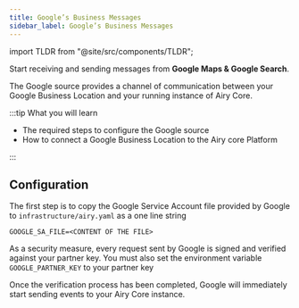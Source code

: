 ```yaml
---
title: Google’s Business Messages
sidebar_label: Google’s Business Messages
---
```


import TLDR from "@site/src/components/TLDR";

<TLDR>

Start receiving and sending messages from **Google Maps & Google Search**.

</TLDR>

The Google source provides a channel of communication between your Google
Business Location and your running instance of Airy Core.

:::tip What you will learn

- The required steps to configure the Google source
- How to connect a Google Business Location to the Airy core Platform

:::

## Configuration

The first step is to copy the Google Service Account file provided by Google to
`infrastructure/airy.yaml` as a one line string

```
GOOGLE_SA_FILE=<CONTENT OF THE FILE>
```

As a security measure, every request sent by Google is signed and verified
against your partner key. You must also set the environment variable
`GOOGLE_PARTNER_KEY` to your partner key

Once the verification process has been completed, Google will immediately start
sending events to your Airy Core instance.

